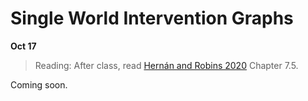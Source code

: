 
# Single World Intervention Graphs

**Oct 17**

> Reading: After class, read [Hernán and Robins 2020](https://www.hsph.harvard.edu/miguel-hernan/causal-inference-book/) Chapter 7.5.

Coming soon.
